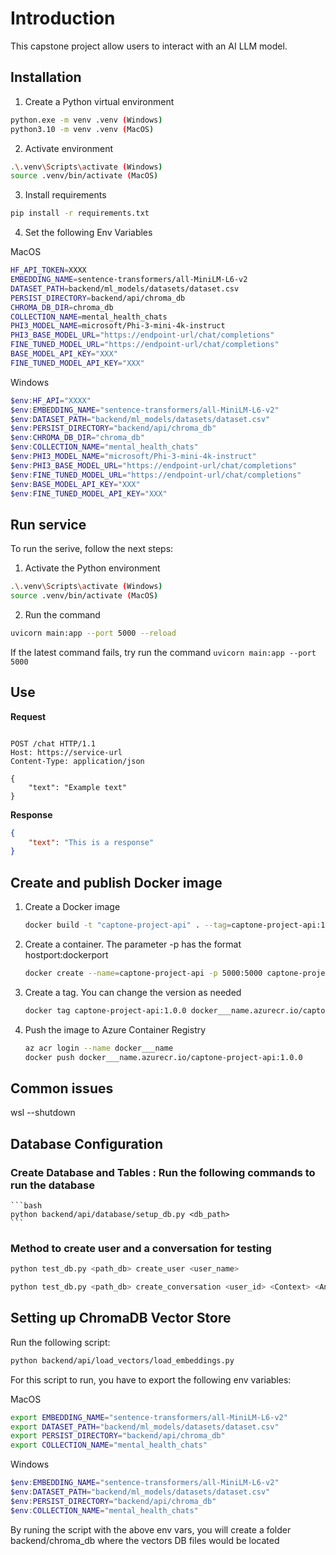 # Introduction

This capstone project allow users to interact with an AI LLM model.

## Installation

1. Create a Python virtual environment
```bash
python.exe -m venv .venv (Windows)
python3.10 -m venv .venv (MacOS)
```

2. Activate environment
```bash
.\.venv\Scripts\activate (Windows)
source .venv/bin/activate (MacOS)
```

3. Install requirements
```bash
pip install -r requirements.txt
```

4. Set the following Env Variables

MacOS

```bash
HF_API_TOKEN=XXXX
EMBEDDING_NAME=sentence-transformers/all-MiniLM-L6-v2
DATASET_PATH=backend/ml_models/datasets/dataset.csv
PERSIST_DIRECTORY=backend/api/chroma_db
CHROMA_DB_DIR=chroma_db
COLLECTION_NAME=mental_health_chats
PHI3_MODEL_NAME=microsoft/Phi-3-mini-4k-instruct
PHI3_BASE_MODEL_URL="https://endpoint-url/chat/completions"
FINE_TUNED_MODEL_URL="https://endpoint-url/chat/completions"
BASE_MODEL_API_KEY="XXX"
FINE_TUNED_MODEL_API_KEY="XXX"
```

Windows

```powershell
$env:HF_API="XXXX"
$env:EMBEDDING_NAME="sentence-transformers/all-MiniLM-L6-v2"
$env:DATASET_PATH="backend/ml_models/datasets/dataset.csv"
$env:PERSIST_DIRECTORY="backend/api/chroma_db"
$env:CHROMA_DB_DIR="chroma_db"
$env:COLLECTION_NAME="mental_health_chats"
$env:PHI3_MODEL_NAME="microsoft/Phi-3-mini-4k-instruct"
$env:PHI3_BASE_MODEL_URL="https://endpoint-url/chat/completions"
$env:FINE_TUNED_MODEL_URL="https://endpoint-url/chat/completions"
$env:BASE_MODEL_API_KEY="XXX"
$env:FINE_TUNED_MODEL_API_KEY="XXX"
```

## Run service

To run the serive, follow the next steps:

1. Activate the Python environment
```bash
.\.venv\Scripts\activate (Windows)
source .venv/bin/activate (MacOS)
```

2. Run the command
```bash
uvicorn main:app --port 5000 --reload
```

If the latest command fails, try run the command `uvicorn main:app --port 5000`

## Use

**Request**

```http

POST /chat HTTP/1.1
Host: https://service-url
Content-Type: application/json

{
    "text": "Example text"
}

```

**Response**

```json
{
    "text": "This is a response"
}
```

## Create and publish Docker image

1. Create a Docker image
    ```bash
    docker build -t "captone-project-api" . --tag=captone-project-api:1.0.0
    ```

2. Create a container. The parameter -p has the format hostport:dockerport
    ```bash
    docker create --name=captone-project-api -p 5000:5000 captone-project-api:1.0.0
    ```

3. Create a tag. You can change the version as needed
    ```bash
    docker tag captone-project-api:1.0.0 docker___name.azurecr.io/captone-project-api:1.0.0
    ```
4. Push the image to Azure Container Registry
    ```bash
    az acr login --name docker___name
    docker push docker___name.azurecr.io/captone-project-api:1.0.0
    ```


## Common issues

wsl --shutdown


## Database Configuration

### Create Database and Tables : Run the following commands to run the database

    ```bash
    python backend/api/database/setup_db.py <db_path>
    ```

### Method to create user and a conversation for testing

```bash
python test_db.py <path_db> create_user <user_name>
```

```bash
python test_db.py <path_db> create_conversation <user_id> <Context> <Answer>
```

## Setting up ChromaDB Vector Store

Run the following script:

```bash
python backend/api/load_vectors/load_embeddings.py
```

For this script to run, you have to export the following env variables:

MacOS

```bash
export EMBEDDING_NAME="sentence-transformers/all-MiniLM-L6-v2"
export DATASET_PATH="backend/ml_models/datasets/dataset.csv"
export PERSIST_DIRECTORY="backend/api/chroma_db"
export COLLECTION_NAME="mental_health_chats"
```

Windows
```powershell
$env:EMBEDDING_NAME="sentence-transformers/all-MiniLM-L6-v2"
$env:DATASET_PATH="backend/ml_models/datasets/dataset.csv"
$env:PERSIST_DIRECTORY="backend/api/chroma_db"
$env:COLLECTION_NAME="mental_health_chats"
```


By runing the script with the above env vars, you will create a folder backend/chroma_db where the vectors DB files would be located



